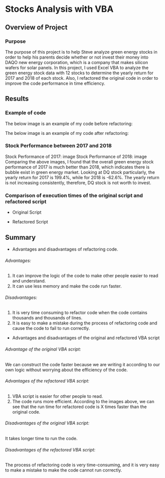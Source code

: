 # Stocks Analysis with VBA 
## Overview of Project

### Purpose

The purpose of this project is to help Steve analyze green energy stocks in order to help his parents decide whether or not invest their money into DAQO new energy corporation, which is a company that makes silicon wafers for solar panels. In this project, I used Excel VBA to analyze the green energy stock data with 12 stocks to determine the yearly return for 2017 and 2018 of each stock. Also, I refactored the original code in order to improve the code performance in time efficiency.

## Results

### Example of code

The below image is an example of my code before refactoring:

The below image is an example of my code after refactoring:




### Stock Performance between 2017 and 2018

Stock Performance of 2017:
image
Stock Performance of 2018:
image
Comparing the above images, I found that the overall green energy stock performance of 2017 is much better than 2018, which indicates there is bubble exist in green energy market. Looking at DQ stock particularly, the yearly return for 2017 is 199.4%, while for 2018 is -62.6%. The yearly return is not increasing consistently, therefore, DQ stock is not worth to invest.


### Comparison of execution times of the original script and refactored script

- Original Script

- Refactored Script

## Summary

- Advantages and disadvantages of refactoring code.

###### Advantages:
  1.	It can improve the logic of the code to make other people easier to read and understand.
  2.	It can use less memory and make the code run faster.
 
###### Disadvantages:
  1.	It is very time consuming to refactor code when the code contains thousands and thousands of lines.
  2.	It is easy to make a mistake during the process of refactoring code and cause the code to fail to run correctly. 

- Advantages and disadvantages of the original and refactored VBA script

###### Advantage of the original VBA script:

We can construct the code faster because we are writing it according to our own logic without worrying about the efficiency of the code.

###### Advantages of the refactored VBA script:

1.	VBA script is easier for other people to read.
2.	The code runs more efficient. According to the images above, we can see that the run time for refactored code is X times faster than the original code.

###### Disadvantages of the original VBA script:

It takes longer time to run the code.
  
###### Disadvantages of the refactored VBA script:

The process of refactoring code is very time-consuming, and it is very easy to make a mistake to make the code cannot run correctly.
